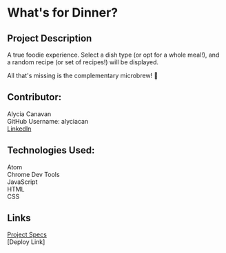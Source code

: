 # What's for Dinner?

## Project Description
A true foodie experience. 
Select a dish type (or opt for a whole meal!), and a random recipe (or set of recipes!) will be displayed.

All that's missing is the complementary microbrew! 🍻

## Contributor:
Alycia Canavan  
GitHub Username: alyciacan   
[LinkedIn](www.linkedin.com/in/alycia-canavan)


## Technologies Used:
Atom   
Chrome Dev Tools   
JavaScript    
HTML    
CSS   

## Links
[Project Specs](https://frontend.turing.edu/projects/module-1/dinner.html)   
[Deploy Link]


